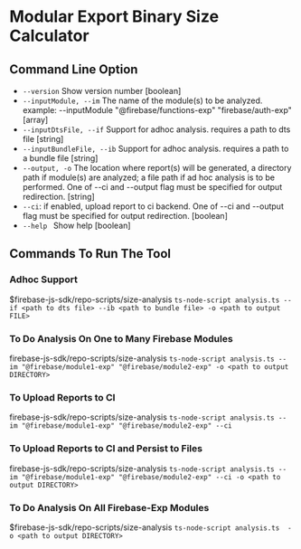 # Modular Export Binary Size Calculator 

## Command Line Option

-  `--version`               Show version number                         [boolean]
-  `--inputModule, --im`      The name of the module(s) to be analyzed. example: --inputModule "@firebase/functions-exp" "firebase/auth-exp" [array]
-  `--inputDtsFile, --if`     Support for adhoc analysis. requires a path to dts file [string]
-  `--inputBundleFile, --ib`  Support for adhoc analysis. requires a path to a bundle file [string]
- `--output, -o`            The location where report(s) will be generated, a directory path if module(s) are analyzed; a file path if ad hoc analysis is to be performed. One of --ci and --output flag must be specified for output redirection. [string]
- `--ci`: if enabled, upload report to ci backend. One of --ci and --output flag must be specified for output redirection. [boolean]
- `--help `                  Show help [boolean]



## Commands To Run The Tool 

### Adhoc Support 

$firebase-js-sdk/repo-scripts/size-analysis  `ts-node-script analysis.ts --if <path to dts file> --ib <path to bundle file> -o <path to output FILE>`

### To Do Analysis On One to Many Firebase Modules

firebase-js-sdk/repo-scripts/size-analysis  `ts-node-script analysis.ts --im "@firebase/module1-exp" "@firebase/module2-exp" -o <path to output DIRECTORY>`

### To Upload Reports to CI

firebase-js-sdk/repo-scripts/size-analysis  `ts-node-script analysis.ts --im "@firebase/module1-exp" "@firebase/module2-exp" --ci`

### To Upload Reports to CI and Persist to Files

firebase-js-sdk/repo-scripts/size-analysis  `ts-node-script analysis.ts --im "@firebase/module1-exp" "@firebase/module2-exp" --ci -o <path to output DIRECTORY>`


### To Do Analysis On All Firebase-Exp Modules

$firebase-js-sdk/repo-scripts/size-analysis  `ts-node-script analysis.ts  -o <path to output DIRECTORY>`



